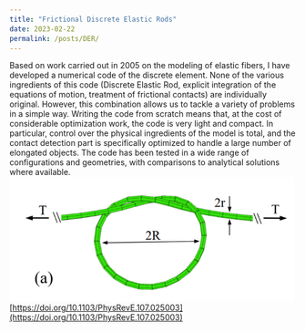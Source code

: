 ```yaml
---
title: "Frictional Discrete Elastic Rods"
date: 2023-02-22
permalink: /posts/DER/
---
```


Based on work carried out in 2005 on the modeling of elastic fibers, I have developed a numerical code of the discrete element. None of the various ingredients of this code (Discrete Elastic Rod, explicit integration of the equations of motion, treatment of frictional contacts) are individually original. However, this combination allows us to tackle a variety of problems in a simple way. Writing the code from scratch means that, at the cost of considerable optimization work, the code is very light and compact.  In particular, control over the physical ingredients of the model is total, and the contact detection part is specifically optimized to handle a large number of elongated objects. The code has been tested in a wide range of configurations and geometries, with comparisons to analytical solutions where available. 
<img src="\images\3_1_knot.png" width="500">
[https://doi.org/10.1103/PhysRevE.107.025003](https://doi.org/10.1103/PhysRevE.107.025003)